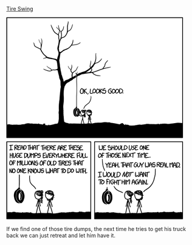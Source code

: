[Tire Swing](https://xkcd.com/1659)

![Tire Swing](./random_comic.png)

If we find one of those tire dumps, the next time he tries to get his truck back we can just retreat and let him have it.

